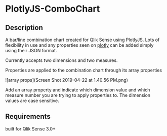# PlotlyJS-ComboChart
## Description
A bar/line combination chart created for Qlik Sense using PlotlyJS. Lots of flexibility in use and any properties seen on 
[plotly](https://plot.ly/javascript/reference/) can be added simply using their JSON format. 

Currently accepts two dimensions and two measures.

Properties are applied to the combination chart through its array properties 

![array props](Screen Shot 2019-04-22 at 1.40.56 PM.png)

Add an array property and indicate which dimension value and which measure number you are trying to apply properties to. 
The dimension values are case sensitive.

## Requirements
built for Qlik Sense 3.0+
